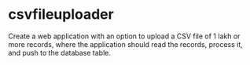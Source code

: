 # csvfileuploader
Create a web application with an option to upload a CSV file of 1 lakh or more records,
where the application should read the records, process it, and push to the database table.
